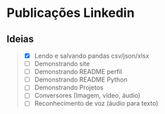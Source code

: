 # Publicações Linkedin

## Ideias


> - [X] Lendo e salvando pandas csv/json/xlsx
> - [ ] Demonstrando site
> - [ ] Demonstrando README perfil
> - [ ] Demonstrando README Python
> - [ ] Demonstrando Projetos
> - [ ] Conversores (Imagem, vídeo, áudio)
> - [ ] Reconhecimento de voz (áudio para texto)
